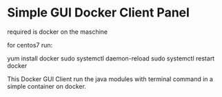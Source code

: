 
Simple GUI Docker Client Panel
============================================================

required is docker on the maschine

for centos7 run:

yum install docker
sudo systemctl daemon-reload
sudo systemctl restart docker


This Docker GUI Client run the 
java modules with terminal command
in a simple container on docker.




